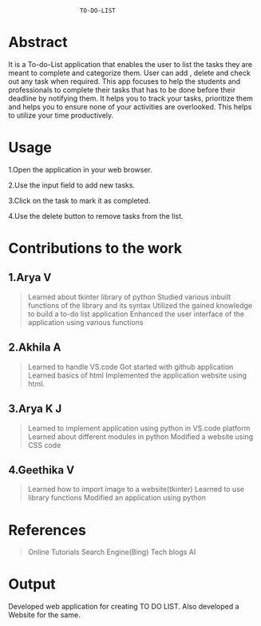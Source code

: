                         TO-DO-LIST

# Abstract
It is a To-do-List application that enables the user to list the tasks they are meant to complete and categorize them. User can add , delete and check out any task when required.
This app  focuses to help the students and professionals to complete their tasks that has to  be done before their deadline by notifying them.
It helps you to track your tasks, prioritize them and helps you to ensure none of your activities are overlooked.
This helps to utilize your time productively.

# Usage
1.Open the application in your web browser.

2.Use the input field to add new tasks.

3.Click on the task to mark it as completed.

4.Use the delete button to remove tasks from the list.

# Contributions to the work
 ## 1.Arya V
 > Learned about tkinter library of python
 > Studied various inbuilt functions of the library and its syntax
 > Utilized the gained knowledge to build a to-do list application
 > Enhanced the user interface of the application using various functions
 ## 2.Akhila A
 > Learned to handle VS.code
 > Got started with github application
 > Learned basics of html
 > Implemented the application website using html.
 ## 3.Arya K J  
 > Learned to implement application using python in VS.code platform
 > Learned about different modules in python
 > Modified a website using CSS code
 ## 4.Geethika V
 > Learned how to import image to a website(tkinter)
 > Learned to use library functions
 > Modified an application using python

# References
> Online Tutorials
> Search Engine(Bing)
>Tech blogs
> AI

# Output

Developed web application for creating TO DO LIST.
Also developed a Website for the same.


